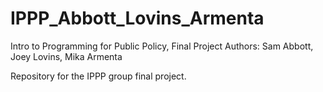 # IPPP_Abbott_Lovins_Armenta
Intro to Programming for Public Policy, Final Project
Authors: Sam Abbott, Joey Lovins, Mika Armenta

Repository for the IPPP group final project.
